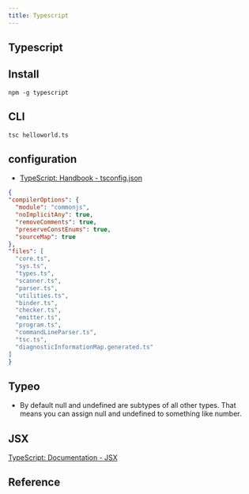 ```yaml
---
title: Typescript
---
```


## Typescript


## Install

```
npm -g typescript
```

## CLI

```
tsc helloworld.ts
```

## configuration
- [TypeScript: Handbook \- tsconfig\.json](https://www.typescriptlang.org/docs/handbook/tsconfig-json.html)

```json
{
"compilerOptions": {
  "module": "commonjs",
  "noImplicitAny": true,
  "removeComments": true,
  "preserveConstEnums": true,
  "sourceMap": true
},
"files": [
  "core.ts",
  "sys.ts",
  "types.ts",
  "scanner.ts",
  "parser.ts",
  "utilities.ts",
  "binder.ts",
  "checker.ts",
  "emitter.ts",
  "program.ts",
  "commandLineParser.ts",
  "tsc.ts",
  "diagnosticInformationMap.generated.ts"
]
}
```

## Typeo

- By default null and undefined are subtypes of all other types. That means you can assign null and undefined to something like number.


## JSX
[TypeScript: Documentation \- JSX](https://www.typescriptlang.org/docs/handbook/jsx.html)

## Reference

